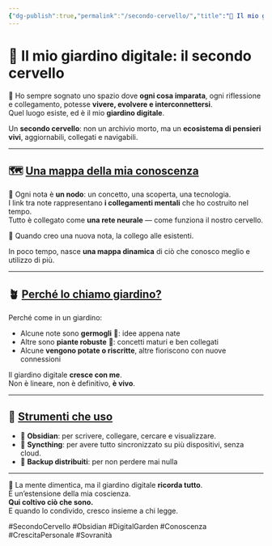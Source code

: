 ```yaml
---
{"dg-publish":true,"permalink":"/secondo-cervello/","title":"🌱 Il mio giardino digitale: il secondo cervello","tags":["Obsidian","Secondo Cervello","Digital Garden","Conoscenza","Organizzazione"]}
---
```



# 🌱 **Il mio giardino digitale: il secondo cervello**

🧠 Ho sempre sognato uno spazio dove **ogni cosa imparata**, ogni riflessione e collegamento, potesse **vivere, evolvere e interconnettersi**.  
Quel luogo esiste, ed è il mio **giardino digitale**.

Un **secondo cervello**: non un archivio morto, ma un **ecosistema di pensieri vivi**, aggiornabili, collegati e navigabili.

---

## 🗺️ <u>Una mappa della mia conoscenza</u>

🔗 Ogni nota è **un nodo**: un concetto, una scoperta, una tecnologia.  
I link tra note rappresentano **i collegamenti mentali** che ho costruito nel tempo.  
Tutto è collegato come **una rete neurale** — come funziona il nostro cervello.

📍 Quando creo una nuova nota, la collego alle esistenti.

In poco tempo, nasce **una mappa dinamica** di ciò che conosco meglio e utilizzo di più.

---

## 🪴 <u>Perché lo chiamo giardino?</u>

Perché come in un giardino:
- Alcune note sono **germogli** 🌱: idee appena nate
- Altre sono **piante robuste** 🌳: concetti maturi e ben collegati
- Alcune **vengono potate o riscritte**, altre fioriscono con nuove connessioni

Il giardino digitale **cresce con me**.  
Non è lineare, non è definitivo, **è vivo**.

---

## 🔧 <u>Strumenti che uso</u>

- 📓 **Obsidian**: per scrivere, collegare, cercare e visualizzare.
- 🔁 **Syncthing**: per avere tutto sincronizzato su più dispositivi, senza cloud.
- 🔐 **Backup distribuiti**: per non perdere mai nulla

---

🎯 La mente dimentica, ma il giardino digitale **ricorda tutto**.  
È un’estensione della mia coscienza.  
**Qui coltivo ciò che sono.**  
E quando lo condivido, cresco insieme a chi legge.

#SecondoCervello #Obsidian #DigitalGarden #Conoscenza #CrescitaPersonale #Sovranità